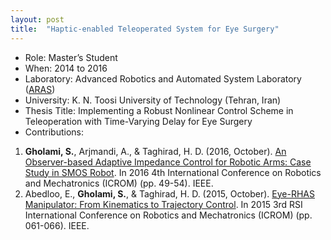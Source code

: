 ```yaml
---
layout: post
title:  "Haptic-enabled Teleoperated System for Eye Surgery"
---
```

- Role: Master’s Student
- When: 2014 to 2016
- Laboratory: Advanced Robotics and Automated System Laboratory (<a href="https://aras.kntu.ac.ir/">ARAS</a>)
- University: K. N. Toosi University of Technology (Tehran, Iran)
- Thesis Title: Implementing a Robust Nonlinear Control Scheme in Teleoperation with Time-Varying Delay for Eye Surgery
- Contributions:
1. **Gholami, S.**, Arjmandi, A., & Taghirad, H. D. (2016, October). 
[An Observer-based Adaptive Impedance Control for Robotic Arms: Case Study in SMOS Robot](https://ieeexplore.ieee.org/abstract/document/7886816). 
In 2016 4th International Conference on Robotics and Mechatronics (ICROM) (pp. 49-54). IEEE.
2. Abedloo, E., **Gholami, S.**, & Taghirad, H. D. (2015, October). 
[Eye-RHAS Manipulator: From Kinematics to Trajectory Control](https://ieeexplore.ieee.org/abstract/document/7367761). 
In 2015 3rd RSI International Conference on Robotics and Mechatronics (ICROM) (pp. 061-066). IEEE.